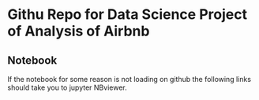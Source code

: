 # Githu Repo for Data Science Project of Analysis of Airbnb

## Notebook
If the notebook for some reason is not loading on github the following links should take you to jupyter NBviewer. 

